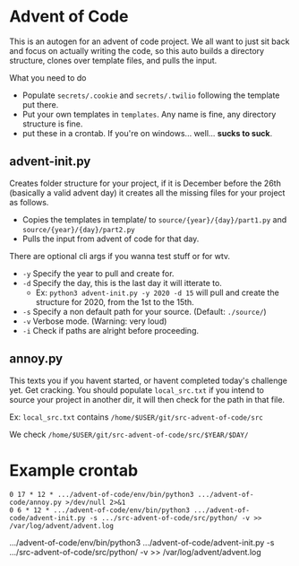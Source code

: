 # Advent of Code

This is an autogen for an advent of code project. We all want to just sit back and focus on actually writing the code, so this auto builds a directory structure, clones over template files, and pulls the input.

What you need to do
- Populate ```secrets/.cookie``` and ```secrets/.twilio``` following the template put there.
- Put your own templates in ```templates```. Any name is fine, any directory structure is fine.
- put these in a crontab. If you're on windows... well... **sucks to suck**.

advent-init.py
-----

Creates folder structure for your project, if it is December before the 26th (basically a valid advent day) it creates all the missing files for your project as follows.

- Copies the templates in template/ to ```source/{year}/{day}/part1.py``` and ```source/{year}/{day}/part2.py```
- Pulls the input from advent of code for that day.

There are optional cli args if you wanna test stuff or for wtv.
- ```-y``` Specify the year to pull and create for.
- ```-d``` Specify the day, this is the last day it will itterate to.
  - Ex: ```python3 advent-init.py -y 2020 -d 15``` will pull and create the structure for 2020, from the 1st to the 15th.
- ```-s``` Specify a non default path for your source. (Default: ```./source/```)
- ```-v``` Verbose mode. (Warning: very loud)
- ```-i``` Check if paths are alright before proceeding.

annoy.py
-----
This texts you if you havent started, or havent completed today's challenge yet. Get cracking.
You should populate ```local_src.txt``` if you intend to source your project in another dir, it will then check for the path in that file. 

Ex: ```local_src.txt``` contains ```/home/$USER/git/src-advent-of-code/src```

We check ```/home/$USER/git/src-advent-of-code/src/$YEAR/$DAY/```


# Example crontab

```
0 17 * 12 * .../advent-of-code/env/bin/python3 .../advent-of-code/annoy.py >/dev/null 2>&1
0 6 * 12 * .../advent-of-code/env/bin/python3 .../advent-of-code/advent-init.py -s .../src-advent-of-code/src/python/ -v >> /var/log/advent/advent.log
```

.../advent-of-code/env/bin/python3 .../advent-of-code/advent-init.py -s .../src-advent-of-code/src/python/ -v >> /var/log/advent/advent.log